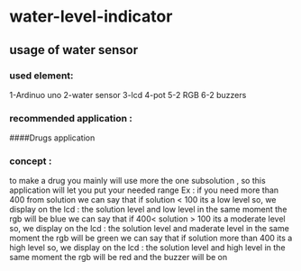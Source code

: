 # water-level-indicator
## usage of water sensor

### used element:
1-Ardinuo uno
2-water sensor
3-lcd
4-pot
5-2 RGB
6-2 buzzers
### recommended application :
####Drugs application

### concept :
to make a drug you mainly will use more the one subsolution , so this application will let you put your needed range Ex : if you need more than 400 from solution we can say that if solution < 100 its a low level so, we display on the lcd : the solution level and low level in the same moment the rgb will be blue we can say that if 400< solution > 100 its a moderate level so, we display on the lcd : the solution level and maderate level in the same moment the rgb will be green we can say that if solution more than 400 its a high level so, we display on the lcd : the solution level and high level in the same moment the rgb will be red and the buzzer will be on
